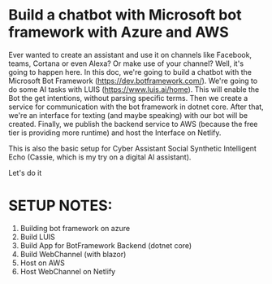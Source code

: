 # Build a chatbot with Microsoft bot framework with Azure and AWS
Ever wanted to create an assistant and use it on channels like Facebook, teams, Cortana or even Alexa? Or make use of your channel? Well, it's going to happen here. In this doc, we're going to build a chatbot with the Microsoft Bot Framework (https://dev.botframework.com/). We're going to do some AI tasks with LUIS (https://www.luis.ai/home). This will enable the Bot the get intentions, without parsing specific terms. Then we create a service for communication with the bot framework in dotnet core. After that, we're an interface for texting (and maybe speaking) with our bot will be created. Finally, we publish the backend service to AWS (because the free tier is providing more runtime) and host the Interface on Netlify. 

This is also the basic setup for Cyber Assistant Social Synthetic Intelligent Echo (Cassie, which is my try on a digital AI assistant).

Let's do it

# SETUP NOTES:
1. Building bot framework on azure
2. Build LUIS
3. Build App for BotFramework Backend (dotnet core)
4. Build WebChannel (with blazor)
5. Host on AWS
6. Host WebChannel on Netlify

